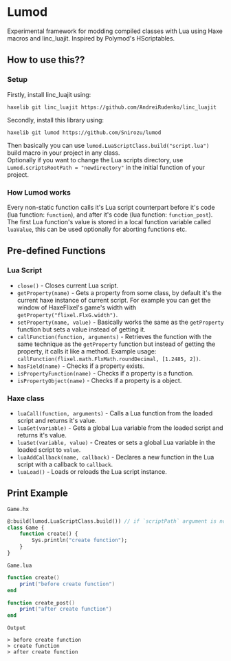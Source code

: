 # Lumod
Experimental framework for modding compiled classes with Lua using Haxe macros and linc_luajit.
Inspired by Polymod's HScriptables.

## How to use this??
### Setup
Firstly, install linc_luajit using:
```
haxelib git linc_luajit https://github.com/AndreiRudenko/linc_luajit
```
Secondly, install this library using:
```
haxelib git lumod https://github.com/Snirozu/lumod
```
Then basically you can use `lumod.LuaScriptClass.build("script.lua")` build macro in your project in any class. <br>
Optionally if you want to change the Lua scripts directory, use `Lumod.scriptsRootPath = "newdirectory"` in the initial function of your project.

### How Lumod works
Every non-static function calls it's Lua script counterpart before it's code (lua function: `function`), and after it's code (lua function: `function_post`). <br>
The first Lua function's value is stored in a local function variable called `luaValue`, this can be used optionally for aborting functions etc.

## Pre-defined Functions
### Lua Script
* `close()` - Closes current Lua script.
* `getProperty(name)` - Gets a property from some class, by default it's the current haxe instance of current script. For example you can get the window of HaxeFlixel's game's width with `getProperty("flixel.FlxG.width")`.
* `setProperty(name, value)` - Basically works the same as the `getProperty` function but sets a value instead of getting it.
* `callFunction(function, arguments)` - Retrieves the function with the same technique as the `getProperty` function but instead of getting the property, it calls it like a method. Example usage: `callFunction(flixel.math.FlxMath.roundDecimal, [1.2485, 2])`.
* `hasField(name)` - Checks if a property exists.
* `isPropertyFunction(name)` - Checks if a property is a function.
* `isPropertyObject(name)` - Checks if a property is a object.
### Haxe class
* `luaCall(function, arguments)` - Calls a Lua function from the loaded script and returns it's value.
* `luaGet(variable)` - Gets a global Lua variable from the loaded script and returns it's value.
* `luaSet(variable, value)` - Creates or sets a global Lua variable in the loaded script to `value`.
* `luaAddCallback(name, callback)` - Declares a new function in the Lua script with a callback to `callback`.
* `luaLoad()` - Loads or reloads the Lua script instance.

## Print Example

`Game.hx`
``` haxe
@:build(lumod.LuaScriptClass.build()) // if `scriptPath` argument is not specified then it will set to "(Class name).lua"
class Game {
    function create() {
        Sys.println("create function");
    }
}
```

`Game.lua`
``` lua
function create()
    print("before create function")
end

function create_post()
    print("after create function")
end
```

`Output`
```
> before create function
> create function
> after create function
```